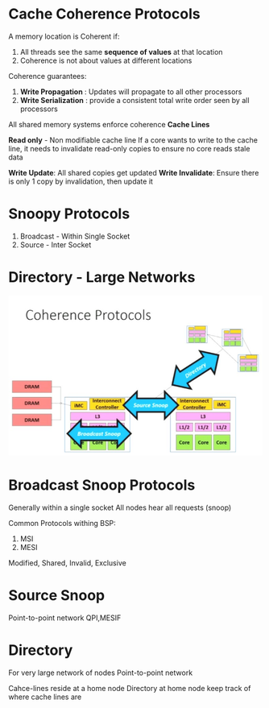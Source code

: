 # Cache Coherence Protocols

A memory location is Coherent if:
1. All threads see the same **sequence of values** at that location
2. Coherence is not about values at different locations

Coherence guarantees:
1. **Write Propagation** : Updates will propagate to all other processors
2. **Write Serialization** : provide a consistent total write order seen by all processors

All shared memory systems enforce coherence **Cache Lines**

**Read only** - Non modifiable cache line 
If a core wants to write to the cache line, it needs to invalidate read-only copies to ensure no core reads stale data

**Write Update**: All shared copies get updated
**Write Invalidate**: Ensure there is only 1 copy by invalidation, then update it

# Snoopy Protocols
1. Broadcast - Within Single Socket
2. Source - Inter Socket

# Directory - Large Networks

![Coherence Protocols](Images/CacheCoherenceProtocols.jpg)

# Broadcast Snoop Protocols
Generally within a single socket
All nodes hear all requests (snoop)

Common Protocols withing BSP:
1. MSI
2. MESI

Modified, Shared, Invalid, Exclusive

# Source Snoop
Point-to-point network
QPI,MESIF

# Directory
For very large network of nodes
Point-to-point network

Cahce-lines reside at a home node
Directory at home node keep track of where cache lines are

